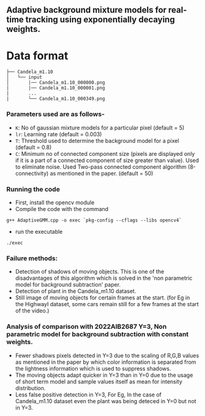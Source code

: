 ## Adaptive background mixture models for real-time tracking using exponentially decaying weights.

# Data format
```
├── Candela_m1.10
│   └── input
│       |── Candela_m1.10_000000.png
|       |── Candela_m1.10_000001.png
|       ...
|       └── Candela_m1.10_000349.png
```
### Parameters used are as follows-
  - `K`: No of gaussian mixture models for a particular pixel (default = 5)
  - `lr`: Learning rate (default = 0.003)
  - `T`: Threshold used to determine the background model for a pixel (default = 0.8)
  - `C`: Minimum no of connected component size (pixels are displayed only if it is a part of a connected component of size greater than value). Used to eliminate noise. Used Two-pass connected component algorithm (8-connectivity) as mentioned in the paper. (default = 50)

### Running the code 
- First, install the opencv module
- Compile the code with the command
```
g++ AdaptiveGMM.cpp -o exec `pkg-config --cflags --libs opencv4`
```
- run the executable
```
./exec
```

### Failure methods:
- Detection of shadows of moving objects. This is one of the disadvantages of this algorithm which is solved in the 'non parametric model for background subtraction' paper.
- Detection of plant in the Candela_m1.10 dataset.
- Still image of moving objects for certain frames at the start. (for Eg in the HighwayI dataset, some cars remain still for a few frames at the start of the video.)


### Analysis of comparison with 2022AIB2687 Y=3, Non parametric model for background subtraction with constant weights.
- Fewer shadows pixels detected in Y=3 due to the scaling of R,G,B values as mentioned in the paper by which color information is separated from the lightness information which is used to suppress shadows.
- The moving objects adapt quicker in Y=3 than in Y=0 due to the usage of short term model and sample values itself as mean for intensity distribution.
- Less false positive detection in Y=3, For Eg, In the case of Candela_m1.10 dataset even the plant was being deteced in Y=0 but not in Y=3.

